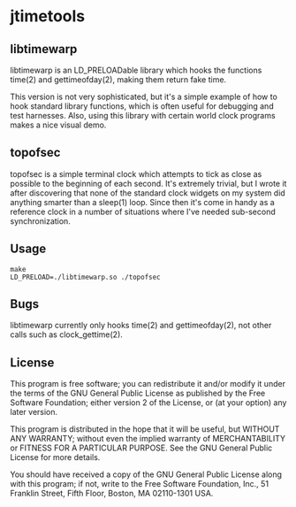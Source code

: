 # jtimetools

## libtimewarp

libtimewarp is an LD_PRELOADable library which hooks the functions
time(2) and gettimeofday(2), making them return fake time.

This version is not very sophisticated, but it's a simple example of
how to hook standard library functions, which is often useful for
debugging and test harnesses.  Also, using this library with certain
world clock programs makes a nice visual demo.


## topofsec

topofsec is a simple terminal clock which attempts to tick as close as
possible to the beginning of each second.  It's extremely trivial, but
I wrote it after discovering that none of the standard clock widgets
on my system did anything smarter than a sleep(1) loop.  Since then
it's come in handy as a reference clock in a number of situations
where I've needed sub-second synchronization.


## Usage

```
make
LD_PRELOAD=./libtimewarp.so ./topofsec
```


## Bugs

libtimewarp currently only hooks time(2) and gettimeofday(2), not
other calls such as clock_gettime(2).

## License

This program is free software; you can redistribute it and/or modify
it under the terms of the GNU General Public License as published by
the Free Software Foundation; either version 2 of the License, or
(at your option) any later version.

This program is distributed in the hope that it will be useful,
but WITHOUT ANY WARRANTY; without even the implied warranty of
MERCHANTABILITY or FITNESS FOR A PARTICULAR PURPOSE.  See the
GNU General Public License for more details.

You should have received a copy of the GNU General Public License along
with this program; if not, write to the Free Software Foundation, Inc.,
51 Franklin Street, Fifth Floor, Boston, MA 02110-1301 USA.
